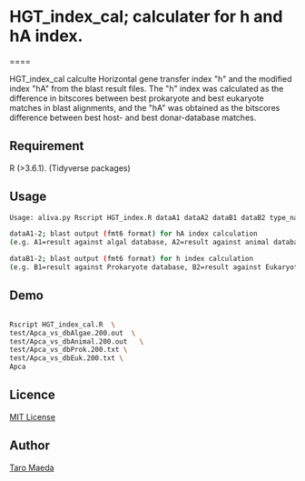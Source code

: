 
# HGT_index_cal; calculater for h and hA index.
====

HGT_index_cal calculte Horizontal gene transfer index "h" and the modified index "hA" from the blast result files.  The "h" index was calculated as the difference in bitscores between best prokaryote and best eukaryote matches in blast alignments, and the "hA" was obtained as the bitscores difference between best host- and best donar-database matches. 


## Requirement

 R (>3.6.1). (Tidyverse packages)

## Usage
```sh
Usage: aliva.py Rscript HGT_index.R dataA1 dataA2 dataB1 dataB2 type_name

dataA1-2; blast output (fmt6 format) for hA index calculation 
(e.g. A1=result against algal database, A2=result against animal database)

dataB1-2; blast output (fmt6 format) for h index calculation 
(e.g. B1=result against Prokaryote database, B2=result against Eukaryote database)

```

## Demo
```sh

Rscript HGT_index_cal.R  \
test/Apca_vs_dbAlgae.200.out  \
test/Apca_vs_dbAnimal.200.out   \
test/Apca_vs_dbProk.200.txt \
test/Apca_vs_dbEuk.200.txt \
Apca

```


## Licence
[MIT License](http://opensource.org/licenses/mit-license.php)

## Author
[Taro Maeda](https://github.com/maedat)
